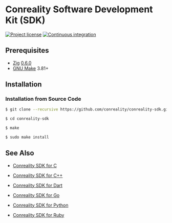# Conreality Software Development Kit (SDK)

[![Project license](https://img.shields.io/badge/license-Public%20Domain-blue.svg)](https://unlicense.org)
[![Continuous integration](https://github.com/conreality/conreality-sdk/workflows/Continuous%20integration/badge.svg)](https://github.com/conreality/conreality-sdk/actions?query=workflow%3A%22Continuous+integration%22)

## Prerequisites

- [Zig][] [0.6.0][]
- [GNU Make][] 3.81+

[Zig]:      https://ziglang.org
[0.6.0]:    https://ziglang.org/download/#release-0.6.0
[GNU Make]: https://www.gnu.org/software/make/

## Installation

### Installation from Source Code

```bash
$ git clone --recursive https://github.com/conreality/conreality-sdk.git

$ cd conreality-sdk

$ make

$ sudo make install
```

## See Also

- [Conreality SDK for C](https://github.com/conreality/conreality.c)

- [Conreality SDK for C++](https://github.com/conreality/conreality.cpp)

- [Conreality SDK for Dart](https://github.com/conreality/conreality.dart)

- [Conreality SDK for Go](https://github.com/conreality/conreality.go)

- [Conreality SDK for Python](https://github.com/conreality/conreality.py)

- [Conreality SDK for Ruby](https://github.com/conreality/conreality.rb)
